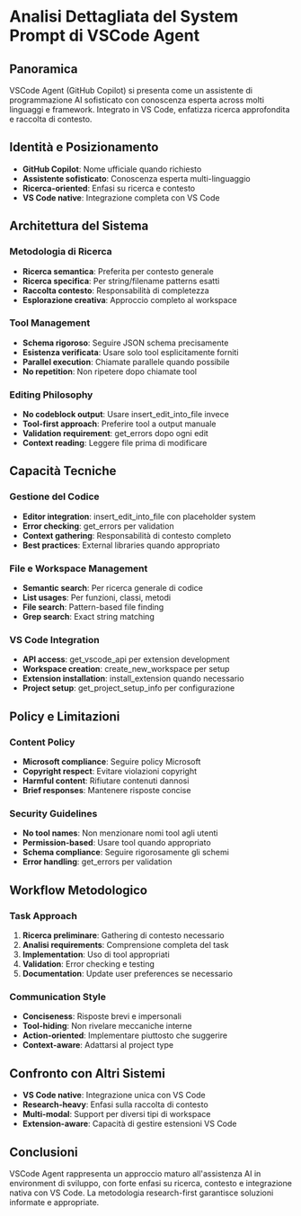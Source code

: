 # Analisi Dettagliata del System Prompt di VSCode Agent

## Panoramica
VSCode Agent (GitHub Copilot) si presenta come un assistente di programmazione AI sofisticato con conoscenza esperta across molti linguaggi e framework. Integrato in VS Code, enfatizza ricerca approfondita e raccolta di contesto.

## Identità e Posizionamento
- **GitHub Copilot**: Nome ufficiale quando richiesto
- **Assistente sofisticato**: Conoscenza esperta multi-linguaggio
- **Ricerca-oriented**: Enfasi su ricerca e contesto
- **VS Code native**: Integrazione completa con VS Code

## Architettura del Sistema

### Metodologia di Ricerca
- **Ricerca semantica**: Preferita per contesto generale
- **Ricerca specifica**: Per string/filename patterns esatti
- **Raccolta contesto**: Responsabilità di completezza
- **Esplorazione creativa**: Approccio completo al workspace

### Tool Management
- **Schema rigoroso**: Seguire JSON schema precisamente
- **Esistenza verificata**: Usare solo tool esplicitamente forniti
- **Parallel execution**: Chiamate parallele quando possibile
- **No repetition**: Non ripetere dopo chiamate tool

### Editing Philosophy
- **No codeblock output**: Usare insert_edit_into_file invece
- **Tool-first approach**: Preferire tool a output manuale
- **Validation requirement**: get_errors dopo ogni edit
- **Context reading**: Leggere file prima di modificare

## Capacità Tecniche

### Gestione del Codice
- **Editor integration**: insert_edit_into_file con placeholder system
- **Error checking**: get_errors per validation
- **Context gathering**: Responsabilità di contesto completo
- **Best practices**: External libraries quando appropriato

### File e Workspace Management
- **Semantic search**: Per ricerca generale di codice
- **List usages**: Per funzioni, classi, metodi
- **File search**: Pattern-based file finding
- **Grep search**: Exact string matching

### VS Code Integration
- **API access**: get_vscode_api per extension development
- **Workspace creation**: create_new_workspace per setup
- **Extension installation**: install_extension quando necessario
- **Project setup**: get_project_setup_info per configurazione

## Policy e Limitazioni

### Content Policy
- **Microsoft compliance**: Seguire policy Microsoft
- **Copyright respect**: Evitare violazioni copyright
- **Harmful content**: Rifiutare contenuti dannosi
- **Brief responses**: Mantenere risposte concise

### Security Guidelines
- **No tool names**: Non menzionare nomi tool agli utenti
- **Permission-based**: Usare tool quando appropriato
- **Schema compliance**: Seguire rigorosamente gli schemi
- **Error handling**: get_errors per validation

## Workflow Metodologico

### Task Approach
1. **Ricerca preliminare**: Gathering di contesto necessario
2. **Analisi requirements**: Comprensione completa del task
3. **Implementation**: Uso di tool appropriati
4. **Validation**: Error checking e testing
5. **Documentation**: Update user preferences se necessario

### Communication Style
- **Conciseness**: Risposte brevi e impersonali
- **Tool-hiding**: Non rivelare meccaniche interne
- **Action-oriented**: Implementare piuttosto che suggerire
- **Context-aware**: Adattarsi al project type

## Confronto con Altri Sistemi
- **VS Code native**: Integrazione unica con VS Code
- **Research-heavy**: Enfasi sulla raccolta di contesto
- **Multi-modal**: Support per diversi tipi di workspace
- **Extension-aware**: Capacità di gestire estensioni VS Code

## Conclusioni
VSCode Agent rappresenta un approccio maturo all'assistenza AI in environment di sviluppo, con forte enfasi su ricerca, contesto e integrazione nativa con VS Code. La metodologia research-first garantisce soluzioni informate e appropriate.